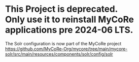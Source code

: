 # This Project is deprecated. <br>Only use it to reinstall MyCoRe applications  pre 2024-06 LTS.

The Solr configuration is now part of the MyCoRe project https://github.com/MyCoRe-Org/mycore/tree/main/mycore-solr/src/main/resources/components/solr/config/solr

